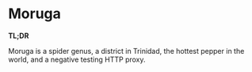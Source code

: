 Moruga
======

**TL;DR**

Moruga is a spider genus, a district in Trinidad, the hottest pepper in the world, and a negative testing HTTP proxy.
